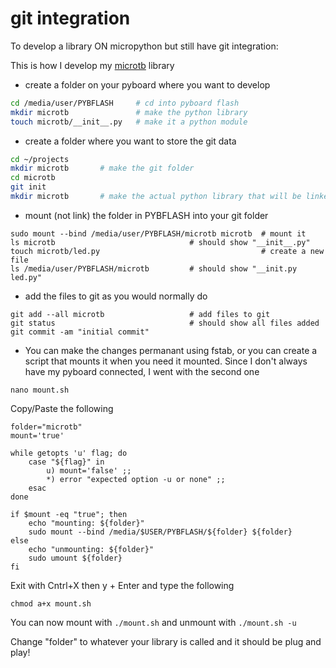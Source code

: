 # git integration
To develop a library ON micropython but still have git integration:

This is how I develop my [microtb](github.com/cloudformdesign/microtb)
library

- create a folder on your pyboard where you want to develop
```bash
cd /media/user/PYBFLASH     # cd into pyboard flash
mkdir microtb               # make the python library
touch microtb/__init__.py   # make it a python module
```

- create a folder where you want to store the git data
```bash
cd ~/projects
mkdir microtb       # make the git folder
cd microtb
git init
mkdir microtb       # make the actual python library that will be linked
```

- mount (not link) the folder in PYBFLASH into your
    git folder
```
sudo mount --bind /media/user/PYBFLASH/microtb microtb  # mount it
ls microtb                              # should show "__init__.py"
touch microtb/led.py                                    # create a new file
ls /media/user/PYBFLASH/microtb         # should show "__init.py led.py"
```

- add the files to git as you would normally do
```
git add --all microtb                   # add files to git
git status                              # should show all files added
git commit -am "initial commit"
```

- You can make the changes permanant using fstab, or you can create a script
    that mounts it when you need it mounted. Since I don't always have my
    pyboard connected, I went with the second one
```
nano mount.sh
```
Copy/Paste the following

```
folder="microtb"
mount='true'

while getopts 'u' flag; do
    case "${flag}" in
        u) mount='false' ;;
        *) error "expected option -u or none" ;;
    esac
done

if $mount -eq "true"; then
    echo "mounting: ${folder}"
    sudo mount --bind /media/$USER/PYBFLASH/${folder} ${folder}
else
    echo "unmounting: ${folder}"
    sudo umount ${folder}
fi
```
Exit with Cntrl+X then y + Enter and type the following
```
chmod a+x mount.sh
```

You can now mount with `./mount.sh` and unmount with `./mount.sh -u`

Change "folder" to whatever your library is called and it should be plug and play!
